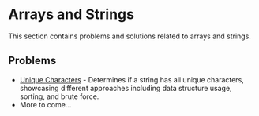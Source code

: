 # Arrays and Strings

This section contains problems and solutions related to arrays and strings.

## Problems

- [Unique Characters](./unique_characters.py) - Determines if a string has all unique characters, showcasing different approaches including data structure usage, sorting, and brute force.
- More to come...